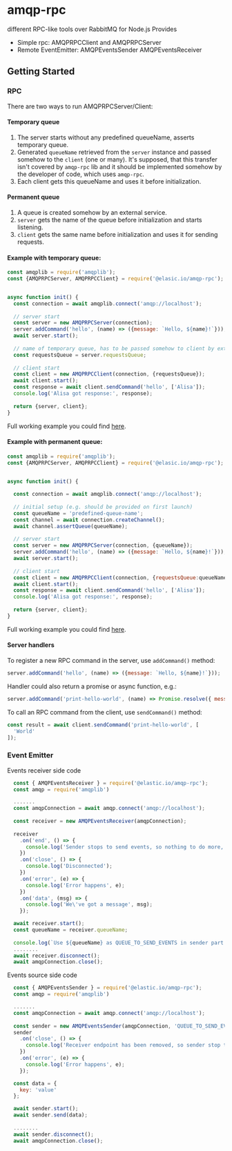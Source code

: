 # amqp-rpc

different RPC-like tools over RabbitMQ for Node.js
Provides 
 * Simple rpc:  AMQPRPCClient and AMQPRPCServer
 * Remote EventEmitter: AMQPEventsSender AMQPEventsReceiver


## Getting Started
### RPC

There are two ways to run AMQPRPCServer/Client:

#### Temporary queue
1. The server starts without any predefined queueName, asserts temporary queue.
2. Generated `queueName` retrieved from the `server` instance and passed somehow to the `client` (one or many). It's supposed, that this transfer isn't covered by `amqp-rpc` lib and it should be implemented somehow by the developer of code, which uses `amqp-rpc`.
3. Each client gets this queueName and uses it before initialization.

#### Permanent queue
1. A queue is created somehow by an external service.
2. `server` gets the name of the queue before initialization and starts listening.
3. `client` gets the same name before initialization and uses it for sending requests.


#### Example with temporary queue:

```javascript
const amqplib = require('amqplib');
const {AMQPRPCServer, AMQPRPCClient} = require('@elasic.io/amqp-rpc');


async function init() {
  const connection = await amqplib.connect('amqp://localhost');
  
  // server start
  const server = new AMQPRPCServer(connection);
  server.addCommand('hello', (name) => ({message: `Hello, ${name}!`}));  
  await server.start();
  
  // name of temporary queue, has to be passed somehow to client by external service
  const requestsQueue = server.requestsQueue;
  
  // client start
  const client = new AMQPRPCClient(connection, {requestsQueue});
  await client.start();
  const response = await client.sendCommand('hello', ['Alisa']);
  console.log('Alisa got response:', response);
  
  return {server, client};
}
```
Full working example you could find [here](examples/amqp-rpc-with-tmp-queue.js).


#### Example with permanent queue:

```javascript
const amqplib = require('amqplib');
const {AMQPRPCServer, AMQPRPCClient} = require('@elasic.io/amqp-rpc');


async function init() {
  
  const connection = await amqplib.connect('amqp://localhost');
  
  // initial setup (e.g. should be provided on first launch)
  const queueName = 'predefined-queue-name';
  const channel = await connection.createChannel();
  await channel.assertQueue(queueName);
  
  // server start
  const server = new AMQPRPCServer(connection, {queueName});
  server.addCommand('hello', (name) => ({message: `Hello, ${name}!`}));
  await server.start();
  
  // client start
  const client = new AMQPRPCClient(connection, {requestsQueue:queueName});
  await client.start();
  const response = await client.sendCommand('hello', ['Alisa']);
  console.log('Alisa got response:', response);
  
  return {server, client};
}
```

Full working example you could find [here](examples/amqp-rpc-with-permanent-queue.js).

#### Server handlers

To register a new RPC command in the server, use `addCommand()` method:

```javascript
server.addCommand('hello', (name) => ({message: `Hello, ${name}!`}));
```

Handler could also return a promise or async function, e.g.:

```javascript
server.addCommand('print-hello-world', (name) => Promise.resolve({ message: 'ok' });
```

To call an RPC command from the client, use `sendCommand()` method:

```javascript
const result = await client.sendCommand('print-hello-world', [
  'World'
]);
```


### Event Emitter
Events receiver side code
````javascript
  const { AMQPEventsReceiver } = require('@elastic.io/amqp-rpc');
  const amqp = require('amqplib')

  .......
  const amqpConnection = await amqp.connect('amqp://localhost');
   
  const receiver = new AMQPEventsReceiver(amqpConnection);
  
  receiver
    .on('end', () => {
      console.log('Sender stops to send events, so nothing to do more, disconnecting'); 
    })
    .on('close', () => {
      console.log('Disconnected'); 
    })
    .on('error', (e) => {
      console.log('Error happens', e);
    })
    .on('data', (msg) => {
      console.log('We\'ve got a message', msg); 
    });

  await receiver.start();
  const queueName = receiver.queueName; 
  
  console.log(`Use ${queueName} as QUEUE_TO_SEND_EVENTS in sender part of code`); 
  ........
  await receiver.disconnect();
  await amqpConnection.close();

````
Events source side code
````javascript
  const { AMQPEventsSender } = require('@elastic.io/amqp-rpc');
  const amqp = require('amqplib')

  .......
  const amqpConnection = await amqp.connect('amqp://localhost');
   
  const sender = new AMQPEventsSender(amqpConnection, 'QUEUE_TO_SEND_EVENTS');
  sender
    .on('close', () => {
      console.log('Receiver endpoint has been removed, so sender stop to work'); 
    })
    .on('error', (e) => {
      console.log('Error happens', e);
    });

  const data = {
    key: 'value'
  };

  await sender.start();
  await sender.send(data);
  
  ........
  await sender.disconnect();
  await amqpConnection.close();

````
